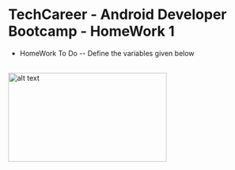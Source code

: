 # TechCareer - Android Developer Bootcamp - HomeWork 1
- HomeWork To Do
-- Define the variables given below
<br>
<img src="https://user-images.githubusercontent.com/59433203/226954298-94ebd4e1-c595-4678-8876-317280515486.jpeg") alt="alt text" width="320" height="180">

